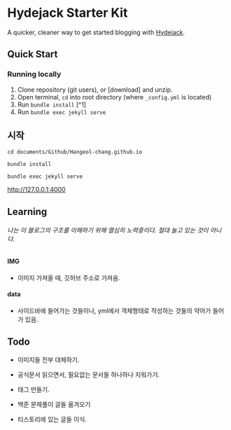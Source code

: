 # Hydejack Starter Kit

A quicker, cleaner way to get started blogging with [Hydejack](https://hydejack.com/).

## Quick Start
### Running locally
1. Clone repository (git users), or [download] and unzip.
2. Open terminal, `cd` into root directory (where `_config.yml` is located)
3. Run `bundle install` [^1]
4. Run `bundle exec jekyll serve`

## 시작

`cd documents/Github/Hangeol-chang.github.io`

`bundle install` 

`bundle exec jekyll serve`

 http://127.0.0.1:4000



## Learning

###### 나는 이 블로그의 구조를 이해하기 위해 열심히 노력중이다. 절대 놀고 있는 것이 아니다.



#### IMG

- 이미지 가져올 때, 깃허브 주소로 가져옴.



#### data

- 사이드바에 들어가는 것들이나, yml에서 객체형태로 작성하는 것들의 약어가 들어가 있음.



## Todo

- 이미지들 전부 대체하기.
- 공식문서 읽으면서, 필요없는 문서들 하나하나 지워가기.

- 태그 만들기.



- 백준 문제풀이 글들 옮겨오기
- 티스토리에 있는 글들 이식.
